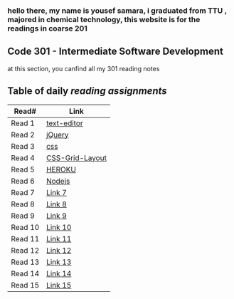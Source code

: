 ### hello there, my name is yousef samara, i graduated from TTU , majored in chemical technology, this website is for the readings in coarse 201

## Code 301 - Intermediate Software Development

at this section, you canfind all my 301 reading notes

## Table of daily *reading assignments*

**Read#**  |  **Link** |
-----------|-----------
Read 1 | [text-editor](text-editor.md) |
Read 2 | [jQuery](jQuery.md) |
Read 3 | [css](css.md) |
Read 4 | [CSS-Grid-Layout](CSS-Grid-Layout.md) |
Read 5 | [HEROKU](HEROKU.md) |
Read 6 | [Nodejs](Nodejs.md) |
Read 7 | [Link 7](https://yousef-samaea.github.io/reading-notes/code301/class07) |
Read 8 | [Link 8](https://yousef-samaea.github.io/reading-notes/code301/class08) |
Read 9 | [Link 9](https://yousef-samaea.github.io/reading-notes/code301/class09) |
Read 10 | [Link 10](https://yousef-samaea.github.io/reading-notes/code301/class10) |
Read 11 | [Link 11](https://yousef-samaea.github.io/reading-notes/code301/class11) |
Read 12 | [Link 12](https://yousef-samaea.github.io/reading-notes/code301/class12) |
Read 13 | [Link 13](https://yousef-samaea.github.io/reading-notes/code301/class13) |
Read 14 | [Link 14](https://yousef-samaea.github.io/reading-notes/code301/class14a) |
Read 15 | [Link 15](https://yousef-samaea.github.io/reading-notes/code301/class15) |



